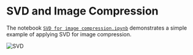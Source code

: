 # SVD and Image Compression

The notebook <a href="https://github.com/ivantipow/SVD-and-Image-Compression/blob/main/SVD%20for%20image%20compression.ipynb">`SVD for image compression.ipynb`</a> demonstrates a simple example of applying SVD for image compression.

![SVD](https://user-images.githubusercontent.com/82726279/149667711-c56b9c7c-aa28-4be4-bab8-fb862ad82004.gif)

